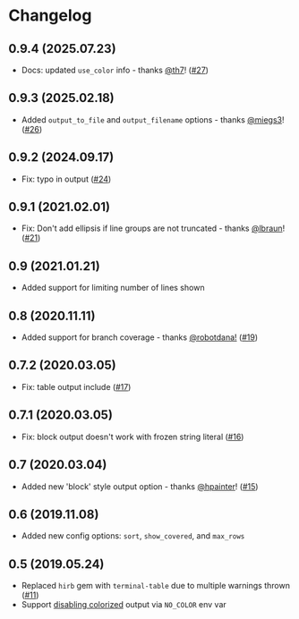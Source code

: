# Changelog

## 0.9.4 (2025.07.23)

- Docs: updated `use_color` info - thanks [@th7](https://github.com/th7)! ([#27](https://github.com/chetan/simplecov-console/pull/27))

## 0.9.3 (2025.02.18)

- Added `output_to_file` and `output_filename` options - thanks [@miegs3](https://github.com/miegs3)! ([#26](https://github.com/chetan/simplecov-console/pull/26))

## 0.9.2 (2024.09.17)

- Fix: typo in output ([#24](https://github.com/chetan/simplecov-console/pull/24))

## 0.9.1 (2021.02.01)

- Fix: Don't add ellipsis if line groups are not truncated - thanks [@lbraun](https://github.com/lbraun)! ([#21](https://github.com/chetan/simplecov-console/pull/21))

## 0.9 (2021.01.21)

- Added support for limiting number of lines shown

## 0.8 (2020.11.11)

- Added support for branch coverage - thanks [@robotdana!](https://github.com/robotdana) ([#19](https://github.com/chetan/simplecov-console/pull/19))

## 0.7.2 (2020.03.05)

- Fix: table output include ([#17](https://github.com/chetan/simplecov-console/issues/17))

## 0.7.1 (2020.03.05)

- Fix: block output doesn't work with frozen string literal ([#16](https://github.com/chetan/simplecov-console/issues/16))

## 0.7 (2020.03.04)

- Added new 'block' style output option - thanks [@hpainter](https://github.com/hpainter)! ([#15](https://github.com/chetan/simplecov-console/issues/15))

## 0.6 (2019.11.08)

- Added new config options: `sort`, `show_covered`, and `max_rows`

## 0.5 (2019.05.24)

- Replaced `hirb` gem with `terminal-table` due to multiple warnings thrown ([#11](https://github.com/chetan/simplecov-console/issues/11))
- Support [disabling colorized](https://no-color.org/) output via `NO_COLOR` env var
